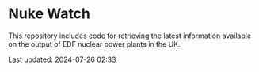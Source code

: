 # Nuke Watch

This repository includes code for retrieving the latest information available on the output of EDF nuclear power plants in the UK.

Last updated: 2024-07-26 02:33